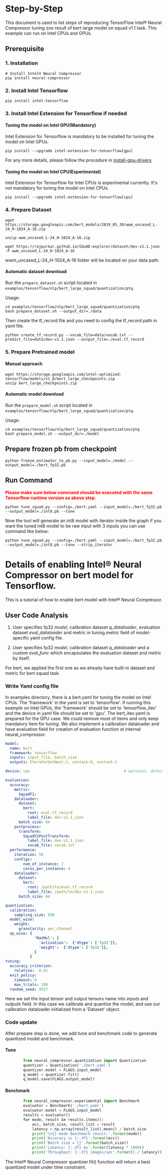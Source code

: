 Step-by-Step
============

This document is used to list steps of reproducing TensorFlow Intel® Neural Compressor tuning zoo result of bert large model on squad v1.1 task.
This example can run on Intel CPUs and GPUs.


## Prerequisite

### 1. Installation
```shell
# Install Intel® Neural Compressor
pip install neural-compressor
```
### 2. Install Intel Tensorflow
```shell
pip install intel-tensorflow
```

### 3. Install Intel Extension for Tensorflow if needed

#### Tuning the model on Intel GPU(Mandatory)
Intel Extension for Tensorflow is mandatory to be installed for tuning the model on Intel GPUs.

```shell
pip install --upgrade intel-extension-for-tensorflow[gpu]
```
For any more details, please follow the procedure in [install-gpu-drivers](https://github.com/intel-innersource/frameworks.ai.infrastructure.intel-extension-for-tensorflow.intel-extension-for-tensorflow/blob/master/docs/install/install_for_gpu.md#install-gpu-drivers)

#### Tuning the model on Intel CPU(Experimental)
Intel Extension for Tensorflow for Intel CPUs is experimental currently. It's not mandatory for tuning the model on Intel CPUs.

```shell
pip install --upgrade intel-extension-for-tensorflow[cpu]
```

### 4. Prepare Dataset
```shell
wget https://storage.googleapis.com/bert_models/2019_05_30/wwm_uncased_L-24_H-1024_A-16.zip
```

```shell
unzip wwm_uncased_L-24_H-1024_A-16.zip
```

```shell
wget https://rajpurkar.github.io/SQuAD-explorer/dataset/dev-v1.1.json -P wwm_uncased_L-24_H-1024_A-16
```
wwm_uncased_L-24_H-1024_A-16 folder will be located on your data path.

#### Automatic dataset download
Run the `prepare_dataset.sh` script located in `examples/tensorflow/nlp/bert_large_squad/quantization/ptq`.

Usage:
```shell
cd examples/tensorflow/nlp/bert_large_squad/quantization/ptq
bash prepare_dataset.sh --output_dir=./data
```

Then create the tf_record file and you need to config the tf_record path in yaml file.
```shell
python create_tf_record.py --vocab_file=data/vocab.txt --predict_file=data/dev-v1.1.json --output_file=./eval.tf_record
```

### 5. Prepare Pretrained model

#### Manual approach

```shell
wget https://storage.googleapis.com/intel-optimized-tensorflow/models/v1_8/bert_large_checkpoints.zip
unzip bert_large_checkpoints.zip
```
#### Automatic model download
Run the `prepare_model.sh` script located in `examples/tensorflow/nlp/bert_large_squad/quantization/ptq`.

Usage:
```shell
cd examples/tensorflow/nlp/bert_large_squad/quantization/ptq
bash prepare_model.sh --output_dir=./model
```

## Prepare frozen pb from checkpoint
  ```shell
  python freeze_estimator_to_pb.py --input_model=./model --output_model=./bert_fp32.pb
  ```
## Run Command
  <b><font color='red'>Please make sure below command should be executed with the same Tensorflow runtime version as above step.</font></b>

  ```shell
  python tune_squad.py --config=./bert.yaml --input_model=./bert_fp32.pb --output_model=./int8.pb --tune
  ```

Now the tool will generate an int8 model with iterator inside the graph if you want the tuned int8 model to be raw input with 3 inputs you can use command like below:

  ```shell
  python tune_squad.py --config=./bert.yaml --input_model=./bert_fp32.pb --output_model=./int8.pb --tune --strip_iterator
  ```


Details of enabling Intel® Neural Compressor on bert model for Tensorflow.
=========================

This is a tutorial of how to enable bert model with Intel® Neural Compressor.
## User Code Analysis
1. User specifies fp32 *model*, calibration dataset *q_dataloader*, evaluation dataset *eval_dataloader* and metric in tuning.metric field of model-specific yaml config file.

2. User specifies fp32 *model*, calibration dataset *q_dataloader* and a custom *eval_func* which encapsulates the evaluation dataset and metric by itself.

For bert, we applied the first one as we  already have built-in dataset and metric for bert squad task. 

### Write Yaml config file
In examples directory, there is a bert.yaml for tuning the model on Intel CPUs. The 'framework' in the yaml is set to 'tensorflow'. If running this example on Intel GPUs, the 'framework' should be set to 'tensorflow_itex' and the device in yaml file should be set to 'gpu'. The bert_itex.yaml is prepared for the GPU case. We could remove most of items and only keep mandatory item for tuning. We also implement a calibration dataloader and have evaluation field for creation of evaluation function at internal neural_compressor.

```yaml
model: 
  name: bert
  framework: tensorflow
  inputs: input_file, batch_size
  outputs: IteratorGetNext:3, unstack:0, unstack:1

device: cpu                                          # optional. default value is cpu, other value is gpu.

evaluation:
  accuracy:
    metric:
      SquadF1:
    dataloader:
      dataset:
        bert:
          root: eval.tf_record
          label_file: dev-v1.1.json
      batch_size: 64
    postprocess:
      transform:
        SquadV1PostTransform:
          label_file: dev-v1.1.json
          vocab_file: vocab.txt
  performance:
    iteration: 50
    configs:
        num_of_instance: 7
        cores_per_instance: 4
    dataloader:
      dataset:
        bert:
          root: /path/to/eval.tf_record
          label_file: /path/to/dev-v1.1.json
      batch_size: 64

quantization:            
  calibration:
    sampling_size: 500
  model_wise:
    weight:
      granularity: per_channel
  op_wise: {
             'MatMul': {
               'activation':  {'dtype': ['fp32']},
               'weight':  {'dtype': ['fp32']},
             }
           }
tuning:
  accuracy_criterion:
    relative:  0.01   
  exit_policy:
    timeout: 0       
    max_trials: 100 
  random_seed: 9527

```
Here we set the input tensor and output tensors name into *inputs* and *outputs* field. In this case we calibrate and quantize the model, and use our calibration dataloader initialized from a 'Dataset' object.

### Code update

After prepare step is done, we add tune and benchmark code to generate quantized model and benchmark.

#### Tune
```python
        from neural_compressor.quantization import Quantization
        quantizer = Quantization('./bert.yaml')
        quantizer.model = FLAGS.input_model
        q_model = quantizer.fit()
        q_model.save(FLAGS.output_model)

```
#### Benchmark
```python
        from neural_compressor.experimental import Benchmark
        evaluator = Benchmark('./bert.yaml')
        evaluator.model = FLAGS.input_model
        results = evaluator()
        for mode, result in results.items():
            acc, batch_size, result_list = result
            latency = np.array(result_list).mean() / batch_size
            print('\n{} mode benchmark result:'.format(mode))
            print('Accuracy is {:.3f}'.format(acc))
            print('Batch size = {}'.format(batch_size))
            print('Latency: {:.3f} ms'.format(latency * 1000))
            print('Throughput: {:.3f} images/sec'.format(1./ latency))
```
The Intel® Neural Compressor quantizer.fit() function will return a best quantized model under time constraint.
